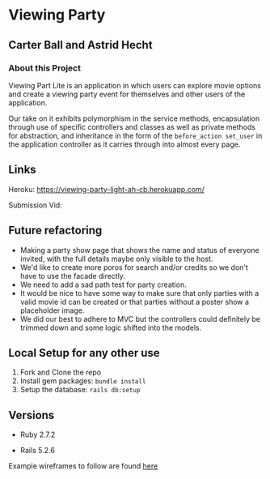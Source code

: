 # Viewing Party

## Carter Ball and Astrid Hecht

### About this Project

Viewing Part Lite is an application in which users can explore movie options and create a viewing party event for themselves and other users of the application.

Our take on it exhibits polymorphism in the service methods, encapsulation through use of specific controllers and classes as well as private methods for abstraction, and inheritance in the form of the `before_action set_user` in the application controller as it carries through into almost every page.

## Links

Heroku: https://viewing-party-light-ah-cb.herokuapp.com/

Submission Vid: 

## Future refactoring

* Making a party show page that shows the name and status of everyone invited, with the full details maybe only visible to the host.
* We'd like to create more poros for search and/or credits so we don't have to use the facade directly. 
* We need to add a sad path test for party creation. 
* It would be nice to have some way to make sure that only parties with a valid movie id can be created or that parties without a poster show a placeholder image. 
* We did our best to adhere to MVC but the controllers could definitely be trimmed down and some logic shifted into the models. 


## Local Setup for any other use

1. Fork and Clone the repo
2. Install gem packages: `bundle install`
3. Setup the database: `rails db:setup`


## Versions

- Ruby 2.7.2

- Rails 5.2.6

Example wireframes to follow are found [here](https://backend.turing.edu/module3/projects/viewing_party_lite/wireframes)
